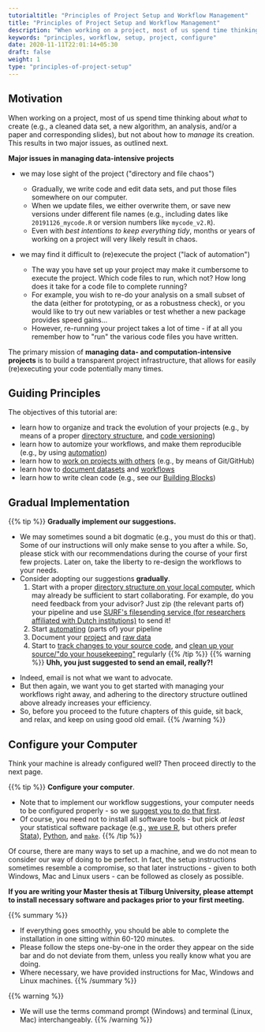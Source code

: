 ```yaml
---
tutorialtitle: "Principles of Project Setup and Workflow Management"
title: "Principles of Project Setup and Workflow Management"
description: "When working on a project, most of us spend time thinking about what to create (a cleaned data set, a new algorithm, an analysis, a paper and corresponding slides), but not about how to manage its creation."
keywords: "principles, workflow, setup, project, configure"
date: 2020-11-11T22:01:14+05:30
draft: false
weight: 1
type: "principles-of-project-setup"
---
```


## Motivation

When working on a project, most of us spend time thinking about *what* to create (e.g., a cleaned data set, a new algorithm, an analysis, and/or a paper and corresponding slides), but not about how to *manage* its creation. This results in two major issues, as outlined next.

**Major issues in managing data-intensive projects**

- we may lose sight of the project ("directory and file chaos")

  - Gradually, we write code and edit data sets, and put those files somewhere on our computer.
  - When we update files, we either overwrite them, or save new versions under different file names (e.g., including dates like `20191126_mycode.R` or version numbers like `mycode_v2.R`).
  - Even with *best intentions to keep everything tidy*, months or years of working on a project will very likely result in chaos.

- we may find it difficult to (re)execute the project ("lack of automation")
  - The way you have set up your project may make it cumbersome to execute the project. Which code files to run, which not? How long does it take for a code file to complete running?
  - For example, you wish to re-do your analysis on a small subset of the data (either for prototyping, or as a robustness check), or you would like to try out new variables or test whether a new package provides speed gains...
  - However, re-running your project takes a lot of time - if at all you remember how to "run" the various code files you have written.

The primary mission of **managing data- and computation-intensive projects** is to build a transparent project infrastructure, that allows for easily (re)executing your code potentially many times.

## Guiding Principles

The objectives of this tutorial are:

- learn how to organize and track the evolution of your projects (e.g., by means of a proper [directory structure](../directories), and [code versioning](../versioning))
- learn how to automize your workflows, and make them reproducible (e.g., by using [automation](/automation))
- learn how to [work on projects with others](/collaboration) (e.g., by means of Git/GitHub)
- learn how to [document datasets](/documenting-data) and [workflows](/documenting-code)
- learn how to write clean code (e.g., see our [Building Blocks](/building-blocks))

## Gradual Implementation

{{% tip %}}
**Gradually implement our suggestions.**

* We may sometimes sound a bit dogmatic (e.g., you must do this or that). Some of our instructions will only make sense to you after a while. So, please stick with our recommendations during the course of your first few projects. Later on, take the liberty to re-design the workflows to your needs.
* Consider adopting our suggestions **gradually**.
  1. Start with a proper [directory structure on your local computer](directories.md#data-management), which
  may already be sufficient to start collaborating. For example,
  do you need feedback from your advisor? Just zip (the relevant parts of) your pipeline
  and use [SURF's filesending service (for researchers affiliated with Dutch institutions)](https://filesender.surf.nl/) to send it!
  2. Start [automating](automation.md) (parts of) your pipeline
  3. Document your [project](documenting-code.md) and [raw data](documenting-data.md)
  4. Start to [track changes to your source code](versioning.md), and [clean up your source/"do your housekeeping"](checklist.md) regularly
{{% /tip %}}
{{% warning %}}
**Uhh, you just suggested to send an email, really?!**
- Indeed, email is not what we want to advocate.
- But then again, we want you to get started with managing your workflows right away, and adhering to the directory structure outlined above already increases your efficiency.
- So, before you proceed to the future chapters of this guide, sit back, and relax, and keep on using good old email.
{{% /warning %}}
## Configure your Computer

Think your machine is already configured well? Then proceed directly to the next page.

{{% tip %}}
**Configure your computer**.
- Note that to implement our workflow suggestions, your computer needs to be configured properly - so we [suggest you to do that first](/building-blocks/configure-your-computer).
- Of course, you need not to install all software tools - but pick *at least* your statistical software package (e.g., [we use R](/building-blocks/configure-your-computer/statistics-and-computation/r/), but others prefer [Stata](/building-blocks/configure-your-computer/statistics-and-computation/stata/)), [Python](/building-blocks/configure-your-computer/statistics-and-computation/python/), and [`make`](/building-blocks/configure-your-computer/automation-and-workflows/make/).
{{% /tip %}}

Of course, there are many ways to set up a machine, and we do not mean to consider our way of doing to be perfect. In fact, the setup instructions sometimes resemble a compromise, so that later instructions - given to both Windows, Mac and Linux users - can be followed as closely as possible.

**If you are writing your Master thesis at Tilburg University, please attempt to install necessary software and packages prior to your first meeting.**

{{% summary %}}
* If everything goes smoothly, you should be able to complete the installation in one sitting within 60-120 minutes.
* Please follow the steps one-by-one in the order they appear on the side bar and do not deviate from them, unless you really know what you are doing.
* Where necessary, we have provided instructions for Mac, Windows and Linux machines.
{{% /summary %}}

{{% warning %}}
* We will use the terms command prompt (Windows) and terminal (Linux, Mac) interchangeably.
{{% /warning %}}
<!---* You should be able to complete this subchapter in  sitting within 90-150 minutes.-->

<!--
!!! warning
	This site is under development, and will be updated continuously. Please check back frequently.
--!>

<!--#* Please follow the steps one-by-one in the order they appear on the side bar and do not deviate from them, unless you really know what you are doing.
#* Where necessary, we have provided instructions for Mac, Windows and Linux machines.
--!>
<!--
[^1]:  As you will quickly realize, the folder structure is a mess, and it is close to impossible to find the code that prepared the datasets, or the code that was used to estimate the econometric model that eventually got published (if you do find these files, please let us know). ;-)

-->
